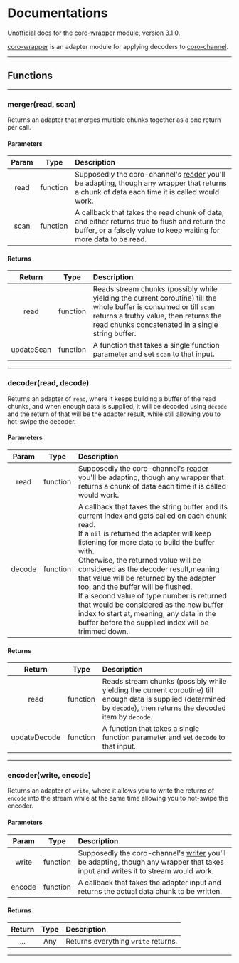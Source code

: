# Documentations

Unofficial docs for the [coro-wrapper](https://github.com/luvit/lit/blob/master/deps/coro-wrapper.lua) module, version 3.1.0.

[coro-wrapper](https://github.com/luvit/lit/blob/master/deps/coro-wrapper.lua) is an adapter module for applying decoders to [coro-channel](https://bilal2453.github.io/coro-docs/docs/coro-channel.html).

----

## Functions

----

### merger(read, scan)

Returns an adapter that merges multiple chunks together as a one return per call.

#### Parameters

| Param | Type     | Description |
|:-----:|:--------:|:------------|
| read  | function | Supposedly the coro-channel's [reader](https://bilal2453.github.io/coro-docs/docs/coro-channel.html#reader) you'll be adapting, though any wrapper that returns a chunk of data each time it is called would work. |
| scan  | function | A callback that takes the read chunk of data, and either returns true to flush and return the buffer, or a falsely value to keep waiting for more data to be read. |

#### Returns

| Return | Type     | Description |
|:------:|:--------:|:------------|
| read   | function | Reads stream chunks (possibly while yielding the current coroutine) till the whole buffer is consumed or till `scan` returns a truthy value, then returns the read chunks concatenated in a single string buffer. |
| updateScan | function | A function that takes a single function parameter and set `scan` to that input. |

----

### decoder(read, decode)

Returns an adapter of `read`, where it keeps building a buffer of the read chunks, and when enough data is supplied, it will be decoded using `decode` and the return of that will be the adapter result, while still allowing you to hot-swipe the decoder.

#### Parameters

| Param | Type     | Description |
|:-----:|:--------:|:------------|
| read  | function | Supposedly the coro-channel's [reader](https://bilal2453.github.io/coro-docs/docs/coro-channel.html#reader) you'll be adapting, though any wrapper that returns a chunk of data each time it is called would work. |
| decode| function | A callback that takes the string buffer and its current index and gets called on each chunk read.<br> If a `nil` is returned the adapter will keep listening for more data to build the buffer with.<br>Otherwise, the returned value will be considered as the decoder result,meaning that value will be returned by the adapter too, and the buffer will be flushed.<br> If a second value of type number is returned that would be considered as the new buffer index to start at, meaning, any data in the buffer before the supplied index will be trimmed down. |

#### Returns

| Return | Type     | Description |
|:------:|:--------:|:------------|
| read   | function | Reads stream chunks (possibly while yielding the current coroutine) till enough data is supplied (determined by `decode`), then returns the decoded item by `decode`. |
| updateDecode | function | A function that takes a single function parameter and set `decode` to that input. |

----

### encoder(write, encode)
 
Returns an adapter of `write`, where it allows you to write the returns of `encode` into the stream while at the same time allowing you to hot-swipe the encoder.

#### Parameters

| Param | Type     | Description |
|:-----:|:--------:|:------------|
| write | function | Supposedly the coro-channel's [writer](https://bilal2453.github.io/coro-docs/docs/coro-channel.html#writer) you'll be adapting, though any wrapper that takes input and writes it to stream would work. |
| encode| function | A callback that takes the adapter input and returns the actual data chunk to be written. |

#### Returns

| Return | Type   | Description |
|:------:|:------:|:------------|
| ...    | Any    | Returns everything `write` returns. |

----
